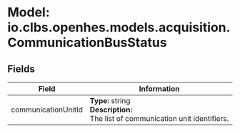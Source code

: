 # Model: io.clbs.openhes.models.acquisition.CommunicationBusStatus

## Fields

| Field | Information |
| --- | --- |
| communicationUnitId | <b>Type:</b> string<br><b>Description:</b><br>The list of communication unit identifiers. |

